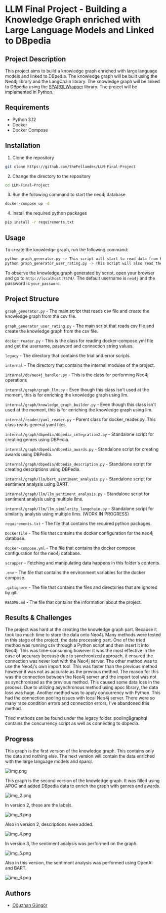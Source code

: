 # LLM Final Project - Building a Knowledge Graph enriched with Large Language Models and Linked to DBpedia

## Project Description
This project aims to build a knowledge graph enriched with large language models and linked to DBpedia. The knowledge graph will be built using the Neo4j library and the LangChain library. The knowledge graph will be linked to DBpedia using the [SPARQLWrapper](https://rdflib.dev/sparqlwrapper/) library. The project will be implemented in Python.

## Requirements
- Python 3.12
- Docker
- Docker Compose

## Installation
1. Clone the repository
```bash
git clone https://github.com/theFellandes/LLM-Final-Project
```
2. Change the directory to the repository
```bash
cd LLM-Final-Project
```
3. Run the following command to start the neo4j database
```bash
docker-compose up -d
```
4. Install the required python packages
```bash
pip install -r requirements.txt
```

## Usage
To create the knowledge graph, run the following command:
```bash
python graph_generator.py -> This script will start to read data from Kagglehub and generate the knowledge graph
python graph_generator_user_rating.py -> This script will also read the data from Kagglehub however it will start from the user rating data
```

To observe the knowledge graph generated by script, open your browser and go to `http://localhost:7474/`. The default username is `neo4j` and the password is `your_password`.

## Project Structure
``graph_generator.py`` - The main script that reads csv file and create the knowledge graph from the csv file.

``graph_generator_user_rating.py`` - The main script that reads csv file and create the knowledge graph from the csv file.

``docker_reader.py`` - This is the class for reading docker-compose.yml file and get the username, password and connection string values.

`legacy` - The directory that contains the trial and error scripts.

`internal` - The directory that contains the internal modules of the project.

``internal/db/neo4j_handler.py`` - This is the class for performing Neo4j operations

``internal/graph/graph_llm.py`` - Even though this class isn't used at the moment, this is for enriching the knowledge graph using llm.

``internal/graph/knowledge_graph_builder.py`` - Even though this class isn't used at the moment, this is for enriching the knowledge graph using llm.

``internal/reader/yaml_reader.py`` - Parent class for docker_reader.py. This class reads general yaml files.

``internal/graph/dbpedia/dbpedia_integration2.py`` - Standalone script for creating genres using DBPedia.

``internal/graph/dbpedia/dbpedia_awards.py`` - Standalone script for creating awards using DBPedia.

``internal/graph/dbpedia/dbpedia_description.py`` - Standalone script for creating descriptions using DBPedia.

``internal/graph/llm/bart_sentiment_analysis.py`` - Standalone script for sentiment analysis using BART.

``internal/graph/llm/llm_sentiment_analysis.py`` - Standalone script for sentiment analysis using multiple llms.

``internal/graph/llm/llm_similarity_langchain.py`` - Standalone script for similarity analysis using multiple llms. (WORK IN PROGRESS)

``requirements.txt`` - The file that contains the required python packages.

``Dockerfile`` - The file that contains the docker configuration for the neo4j database.

``docker-compose.yml`` - The file that contains the docker compose configuration for the neo4j database.

``scrapper`` - Fetching and manipulating data happens in this folder's contents.

``.env`` - The file that contains the environment variables for the docker compose.

``.gitignore`` - The file that contains the files and directories that are ignored by git.

``README.md`` - The file that contains the information about the project.

## Results & Challenges

The project was hard at the creating the knowledge graph part. Because it took too much time to store the data onto Neo4j. Many methods were tested in this stage of the project, the data processing part. One of the tried method was running csv through a Python script and then insert it into Neo4j. 
This was time-consuming however it was the most effective in the case of accuracy because due to synchronized approach, it ensured the connection was never lost with the Neo4j server.
The other method was to use the Neo4j's own import tool. This was faster than the previous method however it was not as accurate as the previous method. The reason for this was the connection between the Neo4j server and the import tool was not as synchronized as the previous method. This caused some data loss in the process.
Due to utilizing asynchronous method using apoc library, the data loss was huge. Another method was to apply concurrency with Python. This had the connection pooling issues with local Neo4j server. There were so many race condition errors and connection errors, I've abandoned this method.


Tried methods can be found under the legacy folder. pooling&graphql contains the concurrency script as well as connecting to dbpedia.


## Progress

This graph is the first version of the knowledge graph. This contains only the data and nothing else. The next version will contain the data enriched with the large language models and sparql.

![img.png](md-resources/img.png)


This graph is the second version of the knowledge graph. It was filled using APOC and added DBpedia data to enrich the graph with genres and awards.

![img_2.png](md-resources/img_2.png)


In version 2, these are the labels.

![img_3.png](md-resources/img_3.png)

Also in version 2, descriptions were added.

![img_4.png](md-resources/img_4.png)

In version 3, the sentiment analysis was performed on the graph.

![img_5.png](md-resources/img_5.png)

Also in this version, the sentiment analysis was performed using OpenAI and BART.

![img_6.png](md-resources/img_6.png)

## Authors
- [Oğuzhan Güngör](https://github.com/theFellandes/)